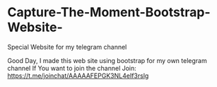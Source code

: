 # Capture-The-Moment-Bootstrap-Website-
Special Website for my telegram channel

Good Day, 
I made this web site using bootstrap for my own telegram channel
If You want to join the channel Join: https://t.me/joinchat/AAAAAFEPGK3NL4eIf3rslg
